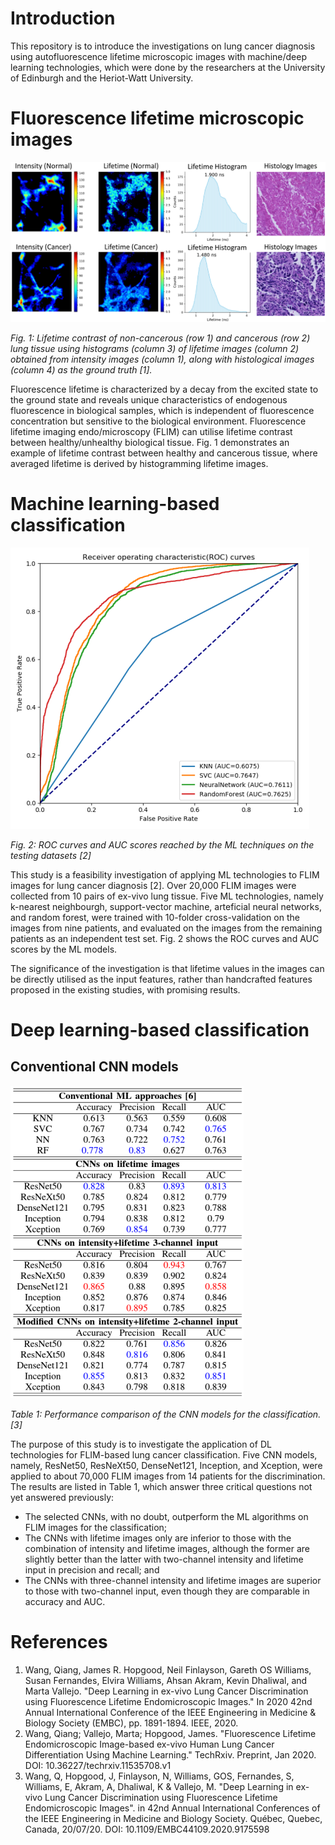 # Introduction
This repository is to introduce the investigations on lung cancer diagnosis using autofluorescence lifetime microscopic images with machine/deep learning technologies, which were done by the researchers at the University of Edinburgh and the Heriot-Watt University.  

# Fluorescence lifetime microscopic images
![](./images/lifetime_contrast.png "Averaged lifetime of cancer vs non-cancer")

*Fig. 1: Lifetime contrast of non-cancerous (row 1) and cancerous (row 2) lung tissue using histograms (column 3) of lifetime images (column 2) obtained from intensity images (column 1), along with histological images (column 4) as the ground truth [1].*

Fluorescence lifetime is characterized by a decay from the excited state to the ground state and reveals unique characteristics of endogenous fluorescence in biological samples, which is independent of fluorescence concentration but sensitive to the biological environment. Fluorescence lifetime imaging endo/microscopy (FLIM) can utilise lifetime contrast between healthy/unhealthy biological tissue. Fig. 1 demonstrates an example of lifetime contrast between healthy and cancerous tissue, where averaged lifetime is derived by histogramming lifetime images.

# Machine learning-based classification
![](./images/ml_roc.png)

*Fig. 2: ROC curves and AUC scores reached by the ML techniques on the testing datasets [2]*

This study is a feasibility investigation of applying ML technologies to FLIM images for lung cancer diagnosis [2]. Over 20,000 FLIM images were collected from 10 pairs of ex-vivo lung tissue. Five ML technologies, namely k-nearest neighbourgh, support-vector machine, arteficial neural networks, and random forest, were trained with 10-folder cross-validation on the images from nine patients, and evaluated on the images from the remaining patients as an independent test set. Fig. 2 shows the ROC curves and AUC scores by the ML models.

The significance of the investigation is that lifetime values in the images can be directly utilised as the input features, rather than handcrafted features proposed in the existing studies, with promising results.

# Deep learning-based classification
## Conventional CNN models
![](./images/flim_cnn_results.png)

*Table 1: Performance comparison of the CNN models for the classification. [3]*

The purpose of this study is to investigate the application of DL technologies for FLIM-based lung cancer classification. Five CNN models, namely, ResNet50, ResNeXt50, DenseNet121, Inception, and Xception, were applied to about 70,000 FLIM images from 14 patients for the discrimination. The results are listed in Table 1, which answer three critical questions not yet answered previously:
* The selected CNNs, with no doubt, outperform the ML algorithms on FLIM images for the classification; 
* The CNNs with lifetime images only are inferior to those with the combination of intensity and lifetime images, although the former are slightly better than the latter with two-channel intensity and lifetime input in precision and recall; and 
* The CNNs with three-channel intensity and lifetime images are superior to those with two-channel input, even though they are comparable in accuracy and AUC.


# References
1. Wang, Qiang, James R. Hopgood, Neil Finlayson, Gareth OS Williams, Susan Fernandes, Elvira Williams, Ahsan Akram, Kevin Dhaliwal, and Marta Vallejo. "Deep Learning in ex-vivo Lung Cancer Discrimination using Fluorescence Lifetime Endomicroscopic Images." In 2020 42nd Annual International Conference of the IEEE Engineering in Medicine & Biology Society (EMBC), pp. 1891-1894. IEEE, 2020.
2. Wang, Qiang; Vallejo, Marta; Hopgood, James. "Fluorescence Lifetime Endomicroscopic Image-based ex-vivo Human Lung Cancer Differentiation Using Machine Learning." TechRxiv. Preprint, Jan 2020. DOI: 10.36227/techrxiv.11535708.v1
3. Wang, Q, Hopgood, J, Finlayson, N, Williams, GOS, Fernandes, S, Williams, E, Akram, A, Dhaliwal, K  & Vallejo, M.  "Deep Learning in ex-vivo Lung Cancer Discrimination using Fluorescence Lifetime Endomicroscopic Images". in  42nd Annual International Conferences of the IEEE Engineering in Medicine and Biology Society. Québec, Quebec, Canada,  20/07/20. DOI: 10.1109/EMBC44109.2020.9175598